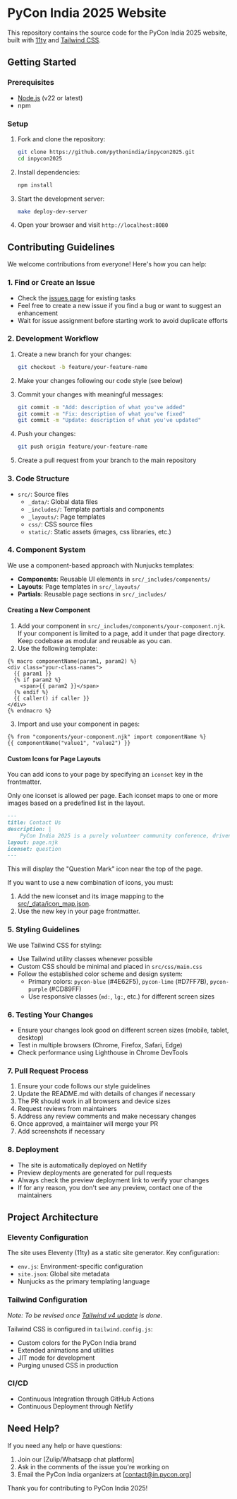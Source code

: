 # PyCon India 2025 Website

This repository contains the source code for the PyCon India 2025 website, built with [11ty](https://www.11ty.dev/) and [Tailwind CSS](https://tailwindcss.com/).

## Getting Started

### Prerequisites

- [Node.js](https://nodejs.org/) (v22 or latest)
- npm

### Setup

1. Fork and clone the repository:
   ```sh
   git clone https://github.com/pythonindia/inpycon2025.git
   cd inpycon2025
   ```

2. Install dependencies:
   ```sh
   npm install
   ```

3. Start the development server:
   ```sh
   make deploy-dev-server
   ```

4. Open your browser and visit `http://localhost:8080`

## Contributing Guidelines

We welcome contributions from everyone! Here's how you can help:

### 1. Find or Create an Issue

- Check the [issues page](https://github.com/pythonindia/inpycon2025/issues) for existing tasks
- Feel free to create a new issue if you find a bug or want to suggest an enhancement
- Wait for issue assignment before starting work to avoid duplicate efforts

### 2. Development Workflow

1. Create a new branch for your changes:
   ```sh
   git checkout -b feature/your-feature-name
   ```

2. Make your changes following our code style (see below)

3. Commit your changes with meaningful messages:
   ```sh
   git commit -m "Add: description of what you've added"
   git commit -m "Fix: description of what you've fixed"
   git commit -m "Update: description of what you've updated"
   ```

4. Push your changes:
   ```sh
   git push origin feature/your-feature-name
   ```

5. Create a pull request from your branch to the main repository

### 3. Code Structure

- `src/`: Source files
  - `_data/`: Global data files
  - `_includes/`: Template partials and components
  - `_layouts/`: Page templates
  - `css/`: CSS source files
  - `static/`: Static assets (images, css libraries, etc.)

### 4. Component System

We use a component-based approach with Nunjucks templates:

- **Components**: Reusable UI elements in `src/_includes/components/`
- **Layouts**: Page templates in `src/_layouts/`
- **Partials**: Reusable page sections in `src/_includes/`

#### Creating a New Component

1. Add your component in `src/_includes/components/your-component.njk`. If your component is limited to a page, add it under that page directory. Keep codebase as modular and reusable as you can.
2. Use the following template:

```njk
{% macro componentName(param1, param2) %}
<div class="your-class-names">
  {{ param1 }}
  {% if param2 %}
    <span>{{ param2 }}</span>
  {% endif %}
  {{ caller() if caller }}
</div>
{% endmacro %}
```

3. Import and use your component in pages:

```njk
{% from "components/your-component.njk" import componentName %}
{{ componentName("value1", "value2") }}
```

#### Custom Icons for Page Layouts

You can add icons to your page by specifying an `iconset` key in the frontmatter.

Only one iconset is allowed per page. Each iconset maps to one or more images based on a predefined list in the layout.

```markdown
---
title: Contact Us
description: |
    PyCon India 2025 is a purely volunteer community conference, driven by people passionate about Python.
layout: page.njk
iconset: question
---
```
This will display the "Question Mark" icon near the top of the page.

If you want to use a new combination of icons, you must:
1. Add the new iconset and its image mapping to the [src/_data/icon_map.json](https://github.com/pythonindia/inpycon2025/blob/main/src/_data_/icon_map.json).
2. Use the new key in your page frontmatter.

### 5. Styling Guidelines

We use Tailwind CSS for styling:

- Use Tailwind utility classes whenever possible
- Custom CSS should be minimal and placed in `src/css/main.css`
- Follow the established color scheme and design system:
  - Primary colors: `pycon-blue` (#4E62F5), `pycon-lime` (#D7FF7B), `pycon-purple` (#CD89FF)
  - Use responsive classes (`md:`, `lg:`, etc.) for different screen sizes

### 6. Testing Your Changes

- Ensure your changes look good on different screen sizes (mobile, tablet, desktop)
- Test in multiple browsers (Chrome, Firefox, Safari, Edge)
- Check performance using Lighthouse in Chrome DevTools

### 7. Pull Request Process

1. Ensure your code follows our style guidelines
2. Update the README.md with details of changes if necessary
3. The PR should work in all browsers and device sizes
4. Request reviews from maintainers
5. Address any review comments and make necessary changes
6. Once approved, a maintainer will merge your PR
7. Add screenshots if necessary

### 8. Deployment

- The site is automatically deployed on Netlify
- Preview deployments are generated for pull requests
- Always check the preview deployment link to verify your changes
- If for any reason, you don't see any preview, contact one of the maintainers

## Project Architecture

### Eleventy Configuration

The site uses Eleventy (11ty) as a static site generator. Key configuration:

- `env.js`: Environment-specific configuration
- `site.json`: Global site metadata
- Nunjucks as the primary templating language

### Tailwind Configuration

_Note: To be revised once [Tailwind v4 update](https://github.com/pythonindia/inpycon2025/issues/23) is done._

Tailwind CSS is configured in `tailwind.config.js`:

- Custom colors for the PyCon India brand
- Extended animations and utilities
- JIT mode for development
- Purging unused CSS in production

### CI/CD

- Continuous Integration through GitHub Actions
- Continuous Deployment through Netlify

## Need Help?

If you need any help or have questions:

1. Join our [Zulip/Whatsapp chat platform]
2. Ask in the comments of the issue you're working on
3. Email the PyCon India organizers at [contact@in.pycon.org]

Thank you for contributing to PyCon India 2025!
